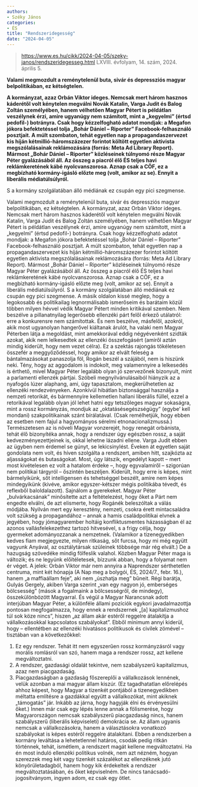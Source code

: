 ```yaml
---
authors:
- Széky János
categories:
- ÉS
title: "Rendszeridegesség"
date: "2024-04-05"
---
```


> https://www.es.hu/cikk/2024-04-05/szeky-janos/rendszeridegesseg.html
> LXVIII. évfolyam, 14. szám, 2024. április 5.

**Valami megmozdult a reménytelenül buta, sivár és depressziós magyar belpolitikában, ez kétségtelen.**

**A kormányzat, azaz Orbán Viktor ideges. Nemcsak mert három hasznos káderétől volt kénytelen megválni Novák Katalin, Varga Judit és Balog Zoltán személyében, hanem vélhetően Magyar Pétert is példátlan veszélynek érzi, amire ugyanúgy nem számított, mint a „kegyelmi” (értsd pedofil-) botrányra. Csak hogy kézzelfogható adatot mondjak: a Megafon jókora befektetéssel tolja „Bohár Dániel – Riporter” Facebook-felhasználó posztjait. A múlt szombaton, tehát egyetlen nap a propagandaszervezet kis híján kétmillió-háromszázezer forintot költött egyetlen aktivista megszólalásainak reklámozására (forrás: Meta Ad Library Report). Mármost „Bohár Dániel – Riporter” közléseinek túlnyomó része Magyar Péter gyalázásából áll. Az összeg a piacról élő ÉS teljes havi reklámkeretének kábé nyolcvanszorosa. Aznap csak a CÖF, ez a megbízható kormány-igásló előzte meg (volt, amikor az se). Ennyit a liberális médiatúlsúlyról.**

S a kormány szolgálatában álló médiának ez csupán egy pici szegmense.

Valami megmozdult a reménytelenül buta, sivár és depressziós magyar belpolitikában, ez kétségtelen.
A kormányzat, azaz Orbán Viktor ideges. Nemcsak mert három hasznos káderétől volt kénytelen megválni Novák Katalin, Varga Judit és Balog Zoltán személyében, hanem vélhetően Magyar Pétert is példátlan veszélynek érzi, amire ugyanúgy nem számított, mint a „kegyelmi” (értsd pedofil-) botrányra. Csak hogy kézzelfogható adatot mondjak: a Megafon jókora befektetéssel tolja „Bohár Dániel – Riporter” Facebook-felhasználó posztjait. A múlt szombaton, tehát egyetlen nap a propagandaszervezet kis híján kétmillió-háromszázezer forintot költött egyetlen aktivista megszólalásainak reklámozására (forrás: Meta Ad Library Report). Mármost „Bohár Dániel – Riporter” közléseinek túlnyomó része Magyar Péter gyalázásából áll. Az összeg a piacról élő ÉS teljes havi reklámkeretének kábé nyolcvanszorosa. Aznap csak a CÖF, ez a megbízható kormány-igásló előzte meg (volt, amikor az se). Ennyit a liberális médiatúlsúlyról. 
S a kormány szolgálatában álló médiának ez csupán egy pici szegmense.
A másik oldalon kissé meglep, hogy a legokosabb és politikailag legnormálisabb ismerőseim és barátaim közül többen milyen hévvel védik Magyar Pétert minden kritikával szemben. Nem beszélve a pillanatnyilag legerősebb ellenzéki párt felől érkező utálatról: erre a konkurensre nem számítottak. És nem beszélve, másfelől, azokról, akik most ugyanolyan hang­erővel kiáltanak árulót, ha valaki nem Magyar Péterben látja a megoldást, mint amekkorával eddig négyévenként szidták azokat, akik nem lelkesedtek az ellenzéki összefogásért (amiről aztán mindig kiderült, hogy nem vezet célra). Ez a szektás rajongás tökéletesen összefér a meggyőződéssel, hogy amikor az elvált feleség a bántalmazásokat panaszolja föl, Rogán beszél a szájából, nem is hiszünk neki.
Tény, hogy az aggodalom is indokolt, meg valamennyire a lelkesedés is érthető, mivel Magyar Péter legalább olyan jó szervezőnek bizonyult, mint a parlamenti ellenzék pártjai. Szóbeli megnyilvánulásaiból hiányzik az a nyafogós lúzer alaphang, ami, úgy tapasztalom, megkerülhetetlen az ellenzéki rendezvényeken. Azonkívül hibátlan biztonsággal használja a nemzeti retorikát, és bármennyire kellemetlen hallani liberális füllel, ezzel a retorikával legalább olyan jól lehet hatni egy tetszőleges magyar sokaságra, mint a rossz kormányzás, mondjuk az „oktatásésegészségügy” (egybe’ kell mondani) szakpolitikainak szánt bírálatával. (Csak remélhetjük, hogy ebben az esetben nem fajul a hagyományos sérelmi etnonacionalizmussá.) Természetesen az is növeli Magyar vonzerejét, hogy renegát orbánista, tehát élő bizonyítéka annak, hogy a rendszer úgy egészben rossz, a saját kedvezményezettjeinek is, okkal lehetne lázadni ellene.
Varga Judit ebben az ügyben nem érdemel se gúnyt, se lekicsinylést. Éveken át egyetlen saját gondolata nem volt, és híven szolgálta a rendszert, amiben hitt, szajkózta az aljasságokat és butaságokat. Most, úgy látszik, engedélyt kapott – mert most kivételesen ez volt a hatalom érdeke –, hogy egyvalamiről – szigorúan nem politikai tárgyról – őszintén beszéljen. Kiderült, hogy erre is képes, mint bármelyikünk, sőt intelligensen és tehetséggel beszélt, amire nem képes mindegyikünk (kivéve, amikor egyszer-kétszer mégis politikába tévedt, és reflexből baloldalazott).
Sajnálom a gyerekeket. Magyar Péter „bulvárkacsának” minősítette azt a feltételezést, hogy őket a Párt nem engedte elválni, de azt elismerte, hogy Rogánék beleszóltak a válás módjába. Nyilván mert egy keresztény, nemzeti, csokra érett mintacsaládra volt szükség a propagandához – annak a hamis családpolitikai elvnek a jegyében, hogy jómagyarember holtáig konfliktusmentes házasságban él az azonos vallásfelekezethez tartozó hitvesével, s a frigy célja, hogy gyermeket adományozzanak a nemzetnek. (Valamikor a tizenegyedikben kedves fiam megjegyezte, milyen ritkaság, sőt furcsa, hogy mi még együtt vagyunk Anyával, az osztálytársak szüleinek többsége már rég elvált.) De a hazugság szövedéke mindig fölfeslik valahol.
Közben Magyar Péter maga is változik; és ne legyünk előítéletesek, bízzunk abban, hogy a folyamat nem ér véget. A jelek: Orbán Viktor már nem annyira a Naprendszer sérthetetlen centruma, mint két hónapja (A Nap meg a bolygói, ÉS, 2024/7., febr. 16.), hanem „a maffiaállam feje”, aki nem „úszhatja meg” bűneit.  Régi barátja, Gulyás Gergely, akiben Varga szerint „van egy nagyon jó, emberséges bölcsesség” (mások a fogalmaink a bölcsességről, de mindegy), összekülönbözött Magyarral. És végül a Magyar Narancsnak adott interjúban Magyar Péter, a különféle állami pozíciók egykori javadalmazottja pontosan megfogalmazza, hogy ennek a rendszernek „[a] kapitalizmushoz túl sok köze nincs”, hiszen „az állam akár estéről reggelre átalakítja a vállalkozásokkal kapcsolatos szabályokat”.
Ebből minimum annyi kiderül, hogy – ellentétben az ellenzéki hivatásos politikusok és civilek zömével – tisztában van a következőkkel:
1. Ez egy rendszer. Tehát itt nem egyszerűen rossz kormányzásról vagy morális romlásról van szó, hanem maga a rendszer rossz, azt kellene megváltoztatni.
2. A rendszer, gazdasági oldalát tekintve, nem szabályszerű kapitalizmus, azaz nem piacgazdaság.
3. Piacgazdaságban a gazdaság főszereplői a vállalkozások lennének, velük azonban a mai magyar állam kiszúr. (Ez tagadhatatlan előrelépés ahhoz képest, hogy Magyar a tizenkét pontjából a tizenegyedikben méltatta említésre a gazdákkal együtt a vállalkozókat, mint akiknek „támogatás” jár. Inkább az járna, hogy hagyják élni és érvényesülni őket.)
Innen már csak egy lépés lenne annak a fölismerése, hogy Magyarországon nemcsak szabályszerű piacgazdaság nincs, hanem szabályszerű (liberális képviseleti) demokrácia se. Az állam ugyanis nemcsak a vállalkozásokra, hanem a választásokra vonatkozó szabályokat is képes estéről reggelre átalakítani. Ebben a rendszerben a kormány leváltása a lehetetlennel határos, csodák pedig ritkán történnek, tehát, ismétlem, a rendszert magát kellene megváltoztatni.
Ha én most induló ellenzéki politikus volnék, nem azt nézném, hogyan szerezzek meg két vagy tizenkét százalékot az ellenzéknek jutó könyörületadagból, hanem hogy kik érdekeltek a rendszer megváltoztatásában, és őket képviselném. De nincs tanácsadó-jogosítványom, ingyen adom, ez csak egy ötlet.
